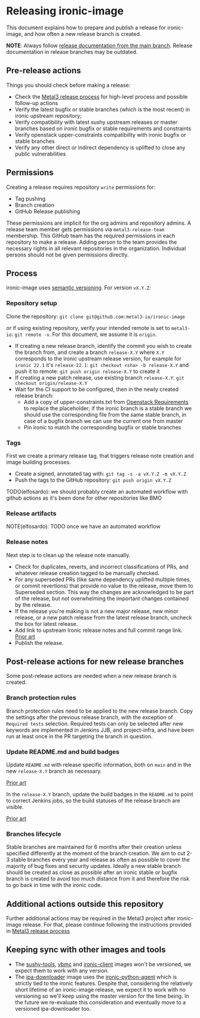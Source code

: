 # Releasing ironic-image

This document explains how to prepare and publish a release for ironic-image, and
how often a new release branch is created.

**NOTE**: Always follow
[release documentation from the main branch](https://github.com/metal3-io/ironic-image/blob/main/docs/releasing.md).
Release documentation in release branches may be outdated.

## Pre-release actions

Things you should check before making a release:

- Check the
  [Metal3 release process](https://github.com/metal3-io/metal3-docs/blob/main/processes/releasing.md)
  for high-level process and possible follow-up actions
- Verify the latest bugfix or stable branches (which is the most recent) in ironic
  upstream repository;
- Verify compatibility with latest sushy upstream releases or master
  branches based on ironic bugfix or stable requirements and constraints
- Verify openstack upper-constraints compatibility with ironic bugfix or stable branches
- Verify any other direct or indirect dependency is uplifted to close any public
  vulnerabilities

## Permissions

Creating a release requires repository `write` permissions for:

- Tag pushing
- Branch creation
- GitHub Release publishing

These permissions are implicit for the org admins and repository admins.
A release team member gets permissions via `metal3-release-team`
membership. This GitHub team has the required permissions in each repository
to make a release. Adding person to the team provides the necessary
rights  in all relevant repositories in the organization. Individual persons
should not be given permissions directly.

## Process

ironic-image uses [semantic versioning](https://semver.org). For version `vX.Y.Z`:

### Repository setup

Clone the repository:
`git clone git@github.com:metal3-io/ironic-image`

or if using existing repository, verify your intended remote is set to
`metal3-io`: `git remote -v`. For this document, we assume it is `origin`.

- If creating a new release branch, identify the commit you wish to create the
  branch from, and create a branch `release-X.Y` where `X.Y` corresponds to the
  ironic upstream release version, for example for `ironic 22.1` it's `release-22.1`:
  `git checkout <sha> -b release-X.Y` and push it to remote:
  `git push origin release-X.Y` to create it
- If creating a new patch release, use existing branch `release-X.Y`:
  `git checkout origin/release-X.Y`
- Wait for the CI support to be configured, then in the newly created release branch:
   - Add a copy of upper-constraints.txt from [Openstack Requirements](https://opendev.org/openstack/requirements)
     to replace the placeholder; if the ironic branch is a stable branch
     we should use the corresponding file from the same stable branch, in
     case of a bugfix branch we can use the current one from master
   - Pin ironic to match the corresponding bugfix or stable branches

### Tags

First we create a primary release tag, that triggers release note creation and
image building processes.

- Create a signed, annotated tag with: `git tag -s -a vX.Y.Z -m vX.Y.Z`
- Push the tags to the GitHub repository: `git push origin vX.Y.Z`

TODO(elfosardo): we should probably create an automated workflow with github
actions as it's been done for other repositories like BMO

### Release artifacts

NOTE(elfosardo): TODO once we have an automated workflow

### Release notes

Next step is to clean up the release note manually.

- Check for duplicates, reverts, and incorrect classifications of PRs, and
  whatever release creation tagged to be manually checked.
- For any superseded PRs (like same dependency uplifted multiple times, or
  commit revertions) that provide no value to the release, move them to
  Superseded section. This way the changes are acknowledged to be part of the
  release, but not overwhelming the important changes contained by the release.
- If the release you're making is not a new major release, new minor release, or
  a new patch release from the latest release branch, uncheck the box for latest
  release.
- Add link to upstream Ironic release notes and full commit range link.
  [Prior art](https://github.com/metal3-io/ironic-image/releases/tag/v27.0.0)
- Publish the release.

## Post-release actions for new release branches

Some post-release actions are needed when a new release branch is created.

### Branch protection rules

Branch protection rules need to be applied to the new release branch. Copy the
settings after the previous release branch, with the exception of
`Required tests` selection. Required tests can only be selected after new
keywords are implemented in Jenkins JJB, and project-infra, and have been run at
least once in the PR targeting the branch in question.

### Update README.md and build badges

Update `README.md` with release specific information, both on `main` and in the
new `release-X.Y` branch as necessary.

[Prior art](https://github.com/metal3-io/ironic-image/pull/594)

In the `release-X.Y` branch, update the build badges in the `README.md` to point
to correct Jenkins jobs, so the build statuses of the release branch are
visible.

[Prior art](https://github.com/metal3-io/ironic-image/pull/595)

### Branches lifecycle

Stable branches are maintained for 6 months after their creation unless
specified differently at the moment of the branch creation.
We aim to cut 2-3 stable branches every year and release as often
as possible to cover the majority of bug fixes and security updates.
Ideally a new stable branch should be created as close as possible after
an ironic stable or bugfix branch is created to avoid too much distance
from it and therefore the risk to go back in time with the ironic code.

## Additional actions outside this repository

Further additional actions may be required in the Metal3 project after
ironic-image release.
For that, please continue following the instructions provided in
[Metal3 release process](https://github.com/metal3-io/metal3-docs/blob/main/processes/releasing.md)

## Keeping sync with other images and tools

- The [sushy-tools](<https://github.com/metal3-io/ironic-image/tree/main/resources/sushy-tools>),
  [vbmc](https://github.com/metal3-io/ironic-image/tree/main/resources/vbmc)
  and [ironic-client](https://github.com/metal3-io/ironic-image/tree/main/resources/ironic-client)
  images won't be versioned, we expect them to work with any version.
- The [ipa-downloader](https://github.com/metal3-io/ironic-ipa-downloader)
  image uses the [ironic-python-agent](https://opendev.org/openstack/ironic-python-agent)
  which is strictly tied to the ironic features. Despite that, considering
  the relatively short lifetime of an ironic-image release, we expect it to
  work with no versioning so we'll keep using the master version for the
  time being. In the future we re-evaluate this consideration and eventually
  move to a versioned ipa-downloader too.
